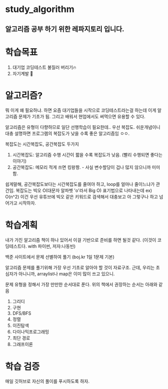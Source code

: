 # study_algorithm

## 알고리즘 공부 하기 위한 레파지토리 입니다.

# 학습목표
1. 대기업 코딩테스트 불질러 버리기🔥
2. 자기계발 📖


# 알고리즘?

뭐 이게 왜 필요하냐. 하면 요즘 대기업들을 시작으로 코딩테스트라는걸 하는데
이게 알고리즘 문제가 기초가 됨.
그리고 배워서 현업에서도 써먹으면 유용할 수 있다.

알고리즘은 유형이 다향하므로
일단 선행학습이 필요한데.. 
우선 복잡도. 쉬운개념이니 대충 설명하면
프로그램의 복잡도가 낮을 수록 좋은 알고리즘임 ㅇㅇ.

복잡도는 시간복잡도, 공간복잡도 두가지
1. 시간복잡도: 알고리즘 수행 시간이 짧을 수록 복잡도가 낮음. (빨리 수행되면 좋다는 이야기)
2. 공간복잡도: 메모리 적게 쓰면 킹왕짱. - 사실 변수할당이 겁나 많지 않으니까 미미함.

쉽게말해, 공간복잡도보다는 시간복잡도를 줄여야 하고, loop를 얼마나 줄이느냐가 관건임.
복잡도는 빅오 O(대문자 알파벳 'o'라서 Big O) 표기법으로 나타내는데 ex) O(n^2)
이건 우선 유튜브에 빅오 같은 키워드로 검색해서 대충보고 아 그렇구나 하고 넘어가고 시작하자.

# 학습계획
내가 가진 알고리즘 책이 하나 있어서 이걸 기반으로 준비를 하면 될것 같다.
(이것이 코딩테스트다. with 파이썬, 저자:나동빈)

백준 사이트에서 문제 선별하여 풀기 (boj.kr 1일 1문제 기본)

알고리즘 문제를 풀기위해 가장 우선 기초로 알아야 할 것이 자료구조.
근데, 우리는 초심자가 아니니까, arraylist나 map은 이미 많이 쓰고 있으니.

문제 유형을 정해서 가장 만만한 순서대로 푼다.
위의 책에서 권장하는 순서는 아래와 같음

1. 그리디
2. 구현
3. DFS/BFS
4. 정렬
5. 이진탐색
6. 다이나믹프로그래밍
7. 최단 경로
8. 그래프이론

# 학습 검증
매일 깃허브로 자신의 풀이를 푸시하도록 하자.
